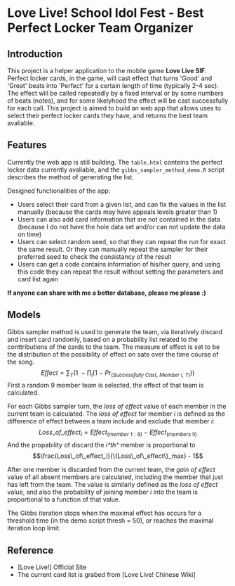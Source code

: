 Love Live! School Idol Fest - Best Perfect Locker Team Organizer
================================================================

## Introduction

This project is a helper application to the mobile game __Love Live SIF__. Perfect locker cards, in the game, will cast effect that turns 'Good' and 'Great' beats into 'Perfect' for a certain length of time (typically 2-4 sec). The effect will be called repeatedly by a fixed interval or by some numbers of beats (notes), and for some likelyhood the effect will be cast successfully for each call. This project is aimed to build an web app that allows uses to select their perfect locker cards they have, and returns the best team avaliable.

## Features

Currently the web app is still building. The `table.html` conteins the perfect locker data currently avaliable, and the `gibbs_sampler_method_demo.R` script describes the method of generating the list.

Designed functionalities of the app:

* Users select their card from a given list, and can fix the values in the list manually (because the cards may have appeals levels greater than 1)
* Users can also add card information that are not contained in the data (because I do not have the hole data set and/or can not update the data on time)
* Users can select random seed, so that they can repeat the run for exact the same result. Or they can manually repeat the sampler for their preferred seed to check the consistancy of the result
* Users can get a code contains information of his/her query, and using this code they can repeat the result without setting the parameters and card list again

__If anyone can share with me a better database, please me please :)__

## Models

Gibbs sampler method is used to generate the team, via iteratively discard and insert card randomly, based on a probability list related to the conttributions of the cards to the team. The measure of effect is set to be the distribution of the possibility of effect on sate over the time course of the song.
$$Effect  =  \sum_T{(1 \ - \prod_i{(1 \ - \ Pr_{(Successfully\ Cast,\  Member\ i,\ T)})})}$$
First a random 9 member team is selected, the effect of that team is calculated.

For each Gibbs sampler turn, the _loss of effect_ value of each member in the current team is calculated. The _loss of effect_ for member _i_ is defined as the difference of effect between a team include and exclude that member _i_:
$$Loss\_of\_effect_i = Effect_{(member\ 1:9)} - Effect_{(members\ !i)}$$
And the propability of discard the _i^th^_ member is proportional to 
$$\frac{Loss\_of\_effect_i}{\{Loss\_of\_effect\}_max} - 1$$

After one member is discarded from the current team, the _gain of effect_ value of all absent members are calculated, including the member that just has left from the team. The value is similarly defined as the _loss of effect_ value, and also the probability of joining member _i_ into the team is proportional to a function of that value.

The Gibbs iteration stops when the maximal effect has occurs for a threshold time (in the demo script thresh = 50), or reaches the maximal iteration loop limit.

## Reference

- [Love Live!] Official Site
- The current card list is grabed from [Love Live! Chinese Wiki]